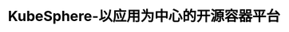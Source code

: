 ---
title: "KubeSphere-以应用为中心的开源容器平台"
description: "KubeSphere 是在 Kubernetes 之上构建的以应用为中心的开源容器平台，支持部署和运行在任何基础设施之上，帮助企业轻松应对敏捷开发、自动化运维、应用快速交付、微服务治理、多租户管理、监控日志告警、服务与网络管理等业务场景"


css: "scss/index.scss"

section1:
  title: KubeSphere Container Platform
  topic: The Kubernetes Platform, tailored to the hybrid cloud
  content: KubeSphere is a distributed operating system providing cloud native stack with Kubernetes as its kernel, and aims to be plug-and-play architecture for third-party applications seamless integration to boost its ecosystem.
  btnContent1: Install on Kubernetes
  btnContent2: Install on Linux

section2: 
  title: One Platform for full-stack solutions
  content: KubeSphere is also a multi-tenant enterprise-grade container platform with full-stack automated IT operation and streamlined DevOps workflows. It provides developer-friendly wizard web UI, helping enterprises to build out a more robust and feature-rich platform, which includes most common functionalities needed for enterprise Kubernetes strategy.，
  children: 
    - name: Open Source
      icon: /images/home/open-source.svg
      content: A CNCF certified Kubernetes platform, 100% open source, built and improved by the community

    - name: Easy to Run
      icon: /images/home/easy-to-run.svg
      content: Can be deployed on a Kubernetes cluster or Linux machines, supports online and air-gapped installation

    - name: Feature-rich
      icon: /images/home/feature-rich.svg
      content: Delivers DevOps, service mesh, observability, application management, multi-tenancy, storage and networking management in an unified platform

    - name: Modular & Pluggable
      icon: /images/home/modular-pluggable.svg
      content: These functionalities are loosely coupled with the platform since they are pluggable and optional. Other tools are easy to integrate and play



section3:
  title: Benefits to different teams
  content: Multi-tenancy makes different teams to securely deploy and maintain containerized applications from the cloud to the edge.  It allows developers to deploy code via several clicks on intuitive console, brings centralized observability and powerful DevOps strategy for Ops team, helps Infra team to install and maintain Kubernetes cluster with flexible network and solution solutions, avoid locking team in to a single vendor eco-system.
  children:
    - name: Infra Team
      content: Building one-stop enterprise-grade DevOps framework
      icon: /images/home/7.svg
      children:
        - content: Improve your environment utilization and reduce internal infrastructure costs
        - content: Support multi-cluster and multi-cloud Kubernetes management, avoiding vendor lock-in
        - content: Provides security enhancements, supports multiple storage and network solutions
        - content: Fully trusted, delivers a certified Kubernetes platform and distribution

    - name: Developers
      content: Focus on your bussiness, others are run in automated tools
      icon: /images/home/74.png
      children:
        - content: Smooth user experience, reduce the learning curve of the cloud native stack
        - content: Provide toolkits and deployment automation tailored to any application environment
        - content: Out-of-box logging, monitoring and multi-tenancy, improving development efficiency
        - content: Support application lifecycle management, accelerating time to market

    - name: Ops Team
      content: Building one-stop enterprise-grade DevOps framework
      icon: /images/home/71.svg
      children:
        - content: Centralized log collection, monitoring and alerting from infrastructure to applications.
        - content: Streamlined continuous deploy, test, release, upgrade and scale
        - content: Better track, route and optimize communications within Kubernetes for cloud native apps
        - content: Easy-to-use web terminal and graphical panel, satisfying the habits of different users 

section4:
  title: Key Features
  content: If you want to use an open source project, but act like a commercial product, KubeSphere is your choice. The Roadmap listed the planning features, you can raise a proposal to submit your ideas with us.
  children:
    - name: Provisioning Kubernetes 
      icon: /images/home/provisioning-kubernetes.svg
      content: Deploy Kubernetes on any infrastructure out of box, including online and air-gapped installation, support add GPU node 

    - name: K8s Resource Management
      icon: /images/home/k-8-s-resource-management.svg
      content: Provide web console for creating and managing Kubernetes resources, with powerful observability

    - name: Multi-tenant Management 
      icon: /images/home/multi-tenant-management.svg
      content: Provide unified authentication with fine-grained roles and three-tier authorization system, supports AD/LDAP authentication
  
  features:
    - name: Application Store 
      icon: /images/home/store.svg
      content: Provide application store for Helm-based applications, and offers application lifecycle management
      color: grape

    - name: Service Mesh (Istio-based)
      icon: /images/home/service.svg
      content: Provide fine-grained traffic management, observability and tracing, and offers visualization for traffic topology 
      color: red

    - name: Rich Observability
      icon: /images/home/rich.svg
      content: Multi-dimensional monitoring metrics, multi-tenant log query and collection, support alerting and notification
      color: green

    - name: DevOps System
      icon: /images/home/dev-ops.svg
      content: Out-of-box CI/CD based on Jenkins, and offers automated workflow tools including S2I & B2I
      color: orange

    - name: Multiple Storage Solutions
      icon: /images/home/multiple.svg
      content: Support GlusterFS, CephRBD, NFS, LocalPV solutions, provide CSI plugins to consume storage from multiple cloud providers
      color: grape

    - name: Multiple Network Solutions 
      icon: /images/home/network.svg
      content: Support Calico and Flannel, provides load balancer plug-in Porter for Kubernetes installed on physical machines
      color: green

    - name: Multi-cluster management 
      icon: /images/home/management.svg
      content: Distribute applications across multiple clusters and cloud providers, and provides the disaster recovery and cross-cluster discovery.
      color: orange

section5:
  title: KubeSphere with its cloud native architecture
  frontEnd:
    title: Front end
    project: KubeSphere Console
    children:
      - icon: /images/home/mobx.jpg
      - icon: /images/home/koa.jpg
      - icon: /images/home/react.png

  backEnd:
    title: Back end （REST API）
    project: KubeSphere System
    group:
      - name: API Server
      - name: API Gateway
      - name: Controller Manager
      - name: Account Service
    

section6:
  title: Who uses KubeSphere
  content: The Case Studies listed more detailed user cases and their cloud native transformation stories. </br>Various enterprises and organizations use KubeSphere Container Platform for research, production and commercial products.
  children:
    - icon: /images/home/section6-1.jpg
    - icon: /images/home/section6-2.jpg
    - icon: /images/home/section6-3.jpg
    - icon: /images/home/section6-4.jpg
    - icon: /images/home/section6-5.jpg
    - icon: /images/home/section6-6.jpg
    - icon: /images/home/section6-7.jpg
    - icon: /images/home/section6-8.jpg
    - icon: /images/home/section6-9.jpg
    - icon: /images/home/section6-10.jpg
  btnContent: Case Studies
  btnLink:
  link:
  linkContent: Want your logo up there? Just submit a pull request →
  image: /images/home/certification.jpg
---